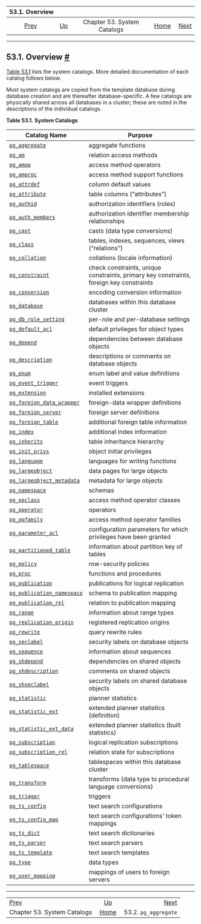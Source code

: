 <!--?xml version="1.0" encoding="UTF-8" standalone="no"?-->

|                    53.1. Overview                    |                                                   |                             |                                                       |                                                         |
| :--------------------------------------------------: | :------------------------------------------------ | :-------------------------: | ----------------------------------------------------: | ------------------------------------------------------: |
| [Prev](catalogs.html "Chapter 53. System Catalogs")  | [Up](catalogs.html "Chapter 53. System Catalogs") | Chapter 53. System Catalogs | [Home](index.html "PostgreSQL 17devel Documentation") |  [Next](catalog-pg-aggregate.html "53.2. pg_aggregate") |

***

## 53.1. Overview [#](#CATALOGS-OVERVIEW)

[Table 53.1](catalogs-overview.html#CATALOG-TABLE "Table 53.1. System Catalogs") lists the system catalogs. More detailed documentation of each catalog follows below.

Most system catalogs are copied from the template database during database creation and are thereafter database-specific. A few catalogs are physically shared across all databases in a cluster; these are noted in the descriptions of the individual catalogs.

**Table 53.1. System Catalogs**

| Catalog Name                                                                                          | Purpose                                                                                 |
| ----------------------------------------------------------------------------------------------------- | --------------------------------------------------------------------------------------- |
| [`pg_aggregate`](catalog-pg-aggregate.html "53.2. pg_aggregate")                                      | aggregate functions                                                                     |
| [`pg_am`](catalog-pg-am.html "53.3. pg_am")                                                           | relation access methods                                                                 |
| [`pg_amop`](catalog-pg-amop.html "53.4. pg_amop")                                                     | access method operators                                                                 |
| [`pg_amproc`](catalog-pg-amproc.html "53.5. pg_amproc")                                               | access method support functions                                                         |
| [`pg_attrdef`](catalog-pg-attrdef.html "53.6. pg_attrdef")                                            | column default values                                                                   |
| [`pg_attribute`](catalog-pg-attribute.html "53.7. pg_attribute")                                      | table columns (“attributes”)                                                            |
| [`pg_authid`](catalog-pg-authid.html "53.8. pg_authid")                                               | authorization identifiers (roles)                                                       |
| [`pg_auth_members`](catalog-pg-auth-members.html "53.9. pg_auth_members")                             | authorization identifier membership relationships                                       |
| [`pg_cast`](catalog-pg-cast.html "53.10. pg_cast")                                                    | casts (data type conversions)                                                           |
| [`pg_class`](catalog-pg-class.html "53.11. pg_class")                                                 | tables, indexes, sequences, views (“relations”)                                         |
| [`pg_collation`](catalog-pg-collation.html "53.12. pg_collation")                                     | collations (locale information)                                                         |
| [`pg_constraint`](catalog-pg-constraint.html "53.13. pg_constraint")                                  | check constraints, unique constraints, primary key constraints, foreign key constraints |
| [`pg_conversion`](catalog-pg-conversion.html "53.14. pg_conversion")                                  | encoding conversion information                                                         |
| [`pg_database`](catalog-pg-database.html "53.15. pg_database")                                        | databases within this database cluster                                                  |
| [`pg_db_role_setting`](catalog-pg-db-role-setting.html "53.16. pg_db_role_setting")                   | per-role and per-database settings                                                      |
| [`pg_default_acl`](catalog-pg-default-acl.html "53.17. pg_default_acl")                               | default privileges for object types                                                     |
| [`pg_depend`](catalog-pg-depend.html "53.18. pg_depend")                                              | dependencies between database objects                                                   |
| [`pg_description`](catalog-pg-description.html "53.19. pg_description")                               | descriptions or comments on database objects                                            |
| [`pg_enum`](catalog-pg-enum.html "53.20. pg_enum")                                                    | enum label and value definitions                                                        |
| [`pg_event_trigger`](catalog-pg-event-trigger.html "53.21. pg_event_trigger")                         | event triggers                                                                          |
| [`pg_extension`](catalog-pg-extension.html "53.22. pg_extension")                                     | installed extensions                                                                    |
| [`pg_foreign_data_wrapper`](catalog-pg-foreign-data-wrapper.html "53.23. pg_foreign_data_wrapper")    | foreign-data wrapper definitions                                                        |
| [`pg_foreign_server`](catalog-pg-foreign-server.html "53.24. pg_foreign_server")                      | foreign server definitions                                                              |
| [`pg_foreign_table`](catalog-pg-foreign-table.html "53.25. pg_foreign_table")                         | additional foreign table information                                                    |
| [`pg_index`](catalog-pg-index.html "53.26. pg_index")                                                 | additional index information                                                            |
| [`pg_inherits`](catalog-pg-inherits.html "53.27. pg_inherits")                                        | table inheritance hierarchy                                                             |
| [`pg_init_privs`](catalog-pg-init-privs.html "53.28. pg_init_privs")                                  | object initial privileges                                                               |
| [`pg_language`](catalog-pg-language.html "53.29. pg_language")                                        | languages for writing functions                                                         |
| [`pg_largeobject`](catalog-pg-largeobject.html "53.30. pg_largeobject")                               | data pages for large objects                                                            |
| [`pg_largeobject_metadata`](catalog-pg-largeobject-metadata.html "53.31. pg_largeobject_metadata")    | metadata for large objects                                                              |
| [`pg_namespace`](catalog-pg-namespace.html "53.32. pg_namespace")                                     | schemas                                                                                 |
| [`pg_opclass`](catalog-pg-opclass.html "53.33. pg_opclass")                                           | access method operator classes                                                          |
| [`pg_operator`](catalog-pg-operator.html "53.34. pg_operator")                                        | operators                                                                               |
| [`pg_opfamily`](catalog-pg-opfamily.html "53.35. pg_opfamily")                                        | access method operator families                                                         |
| [`pg_parameter_acl`](catalog-pg-parameter-acl.html "53.36. pg_parameter_acl")                         | configuration parameters for which privileges have been granted                         |
| [`pg_partitioned_table`](catalog-pg-partitioned-table.html "53.37. pg_partitioned_table")             | information about partition key of tables                                               |
| [`pg_policy`](catalog-pg-policy.html "53.38. pg_policy")                                              | row-security policies                                                                   |
| [`pg_proc`](catalog-pg-proc.html "53.39. pg_proc")                                                    | functions and procedures                                                                |
| [`pg_publication`](catalog-pg-publication.html "53.40. pg_publication")                               | publications for logical replication                                                    |
| [`pg_publication_namespace`](catalog-pg-publication-namespace.html "53.41. pg_publication_namespace") | schema to publication mapping                                                           |
| [`pg_publication_rel`](catalog-pg-publication-rel.html "53.42. pg_publication_rel")                   | relation to publication mapping                                                         |
| [`pg_range`](catalog-pg-range.html "53.43. pg_range")                                                 | information about range types                                                           |
| [`pg_replication_origin`](catalog-pg-replication-origin.html "53.44. pg_replication_origin")          | registered replication origins                                                          |
| [`pg_rewrite`](catalog-pg-rewrite.html "53.45. pg_rewrite")                                           | query rewrite rules                                                                     |
| [`pg_seclabel`](catalog-pg-seclabel.html "53.46. pg_seclabel")                                        | security labels on database objects                                                     |
| [`pg_sequence`](catalog-pg-sequence.html "53.47. pg_sequence")                                        | information about sequences                                                             |
| [`pg_shdepend`](catalog-pg-shdepend.html "53.48. pg_shdepend")                                        | dependencies on shared objects                                                          |
| [`pg_shdescription`](catalog-pg-shdescription.html "53.49. pg_shdescription")                         | comments on shared objects                                                              |
| [`pg_shseclabel`](catalog-pg-shseclabel.html "53.50. pg_shseclabel")                                  | security labels on shared database objects                                              |
| [`pg_statistic`](catalog-pg-statistic.html "53.51. pg_statistic")                                     | planner statistics                                                                      |
| [`pg_statistic_ext`](catalog-pg-statistic-ext.html "53.52. pg_statistic_ext")                         | extended planner statistics (definition)                                                |
| [`pg_statistic_ext_data`](catalog-pg-statistic-ext-data.html "53.53. pg_statistic_ext_data")          | extended planner statistics (built statistics)                                          |
| [`pg_subscription`](catalog-pg-subscription.html "53.54. pg_subscription")                            | logical replication subscriptions                                                       |
| [`pg_subscription_rel`](catalog-pg-subscription-rel.html "53.55. pg_subscription_rel")                | relation state for subscriptions                                                        |
| [`pg_tablespace`](catalog-pg-tablespace.html "53.56. pg_tablespace")                                  | tablespaces within this database cluster                                                |
| [`pg_transform`](catalog-pg-transform.html "53.57. pg_transform")                                     | transforms (data type to procedural language conversions)                               |
| [`pg_trigger`](catalog-pg-trigger.html "53.58. pg_trigger")                                           | triggers                                                                                |
| [`pg_ts_config`](catalog-pg-ts-config.html "53.59. pg_ts_config")                                     | text search configurations                                                              |
| [`pg_ts_config_map`](catalog-pg-ts-config-map.html "53.60. pg_ts_config_map")                         | text search configurations' token mappings                                              |
| [`pg_ts_dict`](catalog-pg-ts-dict.html "53.61. pg_ts_dict")                                           | text search dictionaries                                                                |
| [`pg_ts_parser`](catalog-pg-ts-parser.html "53.62. pg_ts_parser")                                     | text search parsers                                                                     |
| [`pg_ts_template`](catalog-pg-ts-template.html "53.63. pg_ts_template")                               | text search templates                                                                   |
| [`pg_type`](catalog-pg-type.html "53.64. pg_type")                                                    | data types                                                                              |
| [`pg_user_mapping`](catalog-pg-user-mapping.html "53.65. pg_user_mapping")                            | mappings of users to foreign servers                                                    |

***

|                                                      |                                                       |                                                         |
| :--------------------------------------------------- | :---------------------------------------------------: | ------------------------------------------------------: |
| [Prev](catalogs.html "Chapter 53. System Catalogs")  |   [Up](catalogs.html "Chapter 53. System Catalogs")   |  [Next](catalog-pg-aggregate.html "53.2. pg_aggregate") |
| Chapter 53. System Catalogs                          | [Home](index.html "PostgreSQL 17devel Documentation") |                                    53.2. `pg_aggregate` |
